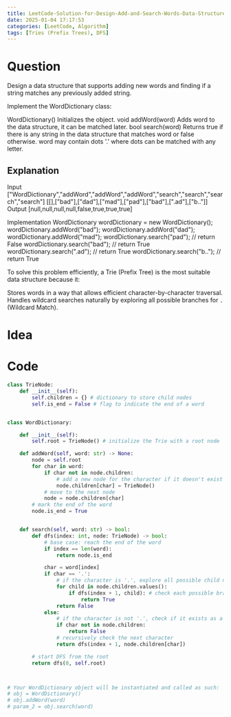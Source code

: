 ```yaml
---
title: LeetCode-Solution-for-Design-Add-and-Search-Words-Data-Structure
date: 2025-01-04 17:17:53
categories: [LeetCode, Algorithm]
tags: [Tries (Prefix Trees), DFS]
---
```


# Question

Design a data structure that supports adding new words and finding if a string matches any previously added string.

Implement the WordDictionary class:

WordDictionary() Initializes the object.
void addWord(word) Adds word to the data structure, it can be matched later.
bool search(word) Returns true if there is any string in the data structure that matches word or false otherwise. word may contain dots '.' where dots can be matched with any letter.

## Explanation

Input
["WordDictionary","addWord","addWord","addWord","search","search","search","search"]
[[],["bad"],["dad"],["mad"],["pad"],["bad"],[".ad"],["b.."]]
Output
[null,null,null,null,false,true,true,true]

Implementation
WordDictionary wordDictionary = new WordDictionary();
wordDictionary.addWord("bad");
wordDictionary.addWord("dad");
wordDictionary.addWord("mad");
wordDictionary.search("pad"); // return False
wordDictionary.search("bad"); // return True
wordDictionary.search(".ad"); // return True
wordDictionary.search("b.."); // return True

To solve this problem efficiently, a Trie (Prefix Tree) is the most suitable data structure because it:

Stores words in a way that allows efficient character-by-character traversal.
Handles wildcard searches naturally by exploring all possible branches for `.` (Wildcard Match).

# Idea

# Code

```python
class TrieNode:
    def __init__(self):
        self.children = {} # dictionary to store child nodes
        self.is_end = False # flag to indicate the end of a word


class WordDictionary:

    def __init__(self):
        self.root = TrieNode() # initialize the Trie with a root node

    def addWord(self, word: str) -> None:
        node = self.root
        for char in word:
            if char not in node.children:
                # add a new node for the character if it doesn't exist
                node.children[char] = TrieNode()
            # move to the next node
            node = node.children[char]
        # mark the end of the word
        node.is_end = True


    def search(self, word: str) -> bool:
        def dfs(index: int, node: TrieNode) -> bool:
            # base case: reach the end of the word
            if index == len(word):
                return node.is_end

            char = word[index]
            if char == '.':
                # if the character is '.', explore all possible child nodes
                for child in node.children.values():
                    if dfs(index + 1, child): # check each possible branch
                        return True
                return False
            else:
                # if the character is not '.', check if it exists as a child
                if char not in node.children:
                    return False
                # recursively check the next character
                return dfs(index + 1, node.children[char])

        # start DFS from the root
        return dfs(0, self.root)



# Your WordDictionary object will be instantiated and called as such:
# obj = WordDictionary()
# obj.addWord(word)
# param_2 = obj.search(word)
```
